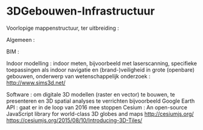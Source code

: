 # 3DGebouwen-Infrastructuur

Voorlopige mappenstructuur, ter uitbreiding :

Algemeen :

BIM :

Indoor modelling :  indoor meten, bijvoorbeeld met laserscanning, specifieke toepassingen als
                    indoor navigatie en (brand-)veiligheid in grote (openbare) gebouwen, 
                    onderwerp van wetenschappelijk onderzoek :
                    http://www.sims3d.net/
                    
Software :  om digitale 3D modellen (raster en vector) te bouwen, te presenteren en 3D spatial analyses te verrichten
            bijvoorbeeld  Google Earth API : gaat er in de loop van 2016 mee stoppen
                          Cesium : An open-source JavaScript library for world-class 3D globes and maps  http://cesiumjs.org/
                                  https://cesiumjs.org/2015/08/10/Introducing-3D-Tiles/  
                    
